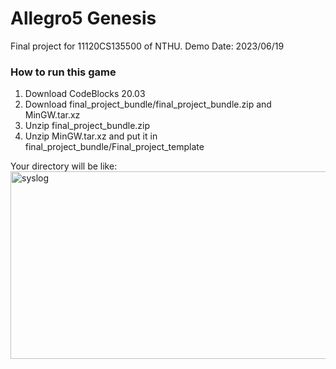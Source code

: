 # Allegro5 Genesis

Final project for 11120CS135500 of NTHU.
Demo Date: 2023/06/19

### How to run this game 

1. Download CodeBlocks 20.03 
2. Download final_project_bundle/final_project_bundle.zip and MinGW.tar.xz
3. Unzip final_project_bundle.zip
4. Unzip MinGW.tar.xz and put it in final_project_bundle/Final_project_template

Your directory will be like:  
<img src="https://github.com/frankkn/Allegro5-Genesis/blob/master/screen_shot/dir.jpg" width="800" height="300" alt="syslog"/><br/>

